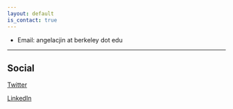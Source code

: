 ```yaml
---
layout: default
is_contact: true
---
```

* Email: angelacjin at berkeley dot edu

---

## Social
[Twitter](https://twitter.com/angelacjin)

[LinkedIn](https://www.linkedin.com/in/angela-c-jin/)

